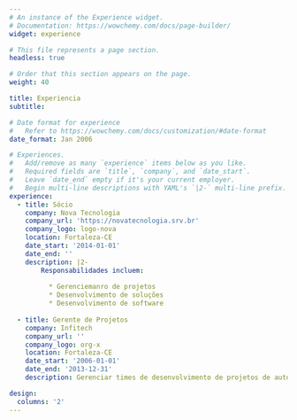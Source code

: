 ```yaml
---
# An instance of the Experience widget.
# Documentation: https://wowchemy.com/docs/page-builder/
widget: experience

# This file represents a page section.
headless: true

# Order that this section appears on the page.
weight: 40

title: Experiencia
subtitle:

# Date format for experience
#   Refer to https://wowchemy.com/docs/customization/#date-format
date_format: Jan 2006

# Experiences.
#   Add/remove as many `experience` items below as you like.
#   Required fields are `title`, `company`, and `date_start`.
#   Leave `date_end` empty if it's your current employer.
#   Begin multi-line descriptions with YAML's `|2-` multi-line prefix.
experience:
  - title: Sócio
    company: Nova Tecnologia
    company_url: 'https://novatecnologia.srv.br'
    company_logo: logo-nova
    location: Fortaleza-CE
    date_start: '2014-01-01'
    date_end: ''
    description: |2-
        Responsabilidades incluem:
        
          * Gerenciemanro de projetos
          * Desenvolvimento de soluções
          * Desenvolvimento de software
        
  - title: Gerente de Projetos
    company: Infitech
    company_url: ''
    company_logo: org-x
    location: Fortaleza-CE
    date_start: '2006-01-01'
    date_end: '2013-12-31'
    description: Gerenciar times de desenvolvimento de projetos de automaçao e controle.

design:
  columns: '2'
---
```

